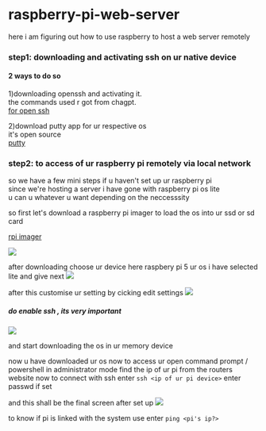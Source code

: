# raspberry-pi-web-server
here i am figuring out how to use raspberry to host a web server remotely
### step1: downloading and activating ssh on ur native device
#### 2 ways to do so 
1)downloading openssh and activating it.<br>
the commands used r got from chagpt.  
[for open ssh](https://chatgpt.com/share/67c2e1d7-3aec-8007-9db2-8f6a4154ec73)

2)download putty app for ur respective os  
it's open source  
[putty](https://www.putty.org/)

### step2: to access of ur raspberry pi remotely via local network
so we have a few mini steps if u haven't set up ur raspberry pi  
since we're hosting a server i have gone with raspberry pi os lite  
u can u whatever u want depending on the neccesssity  

so first let's download a raspberry pi imager to load the os into ur ssd or sd card

[rpi imager](https://www.raspberrypi.com/software/)

![](https://github.com/user-attachments/assets/1387aab4-6d41-4990-99f8-0b075f17079f)

after downloading choose ur device here raspbery pi 5 
ur os i have selected lite and give next
![](https://github.com/user-attachments/assets/492ad5ed-9301-400d-9352-19a0ce368133)

after this customise ur setting by cicking edit settings
![](https://github.com/user-attachments/assets/0fae4be7-6481-477c-b4f8-473a05cd0b4c)

##### do enable ssh , its very important
![](https://github.com/user-attachments/assets/26eea602-21cb-4d83-b5e5-be04ea3a0bdf)

and start downloading the os in ur memory device

now u have downloaded ur os 
now to access ur open command prompt / powershell in administrator mode
find the ip of ur pi from the routers website now to connect with ssh
enter `ssh <ip of ur pi device>`
enter passwd if set 

and this shall be the final screen after set up
![](https://github.com/user-attachments/assets/70f6a02d-7fab-40ae-b494-613c3031dde1)

to know if pi is linked with the system use
enter `ping <pi's ip?>`


